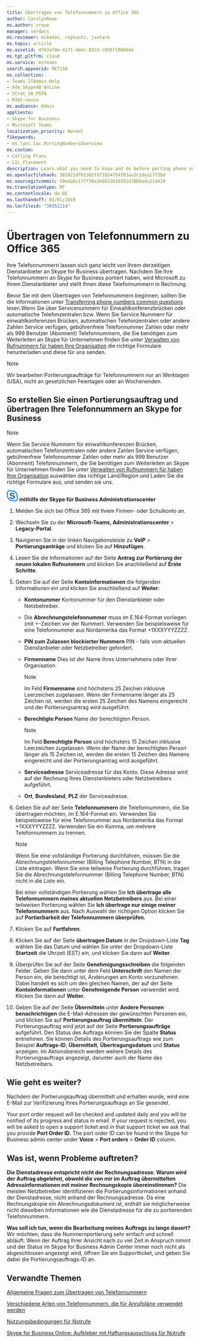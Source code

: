 ```yaml
---
title: Übertragen von Telefonnummern zu Office 365
author: CarolynRowe
ms.author: crowe
manager: serdars
ms.reviewer: mikedav, roykuntz, jastark
ms.topic: article
ms.assetid: 47b3af8e-4171-4dec-8333-c956f108664e
ms.tgt.pltfrm: cloud
ms.service: msteams
search.appverid: MET150
ms.collection:
- Teams_ITAdmin_Help
- Adm_Skype4B_Online
- Strat_SB_PSTN
- M365-voice
ms.audience: Admin
appliesto:
- Skype for Business
- Microsoft Teams
localization_priority: Normal
f1keywords:
- ms.lync.lac.PortingNumbersOverview
ms.custom:
- Calling Plans
- LIL_Placement
description: Learn what you need to know and do before porting phone numbers to Skype for Business, and how to create a port order to transfer them.
ms.openlocfilehash: 365921d7613b5fd71b54754f03aa2c1dea1773bd
ms.sourcegitcommit: 59eda0c17ff39a3e6632810391d78bbadc214419
ms.translationtype: MT
ms.contentlocale: de-DE
ms.lasthandoff: 03/01/2019
ms.locfileid: "30351114"
---
```

# <a name="transfer-phone-numbers-to-office-365"></a>Übertragen von Telefonnummern zu Office 365

Ihre Telefonnummern lassen sich ganz leicht von Ihrem derzeitigen Dienstanbieter an Skype for Business übertragen. Nachdem Sie Ihre Telefonnummern an Skype for Business portiert haben, wird Microsoft zu Ihrem Dienstanbieter und stellt Ihnen diese Telefonnummern in Rechnung.
  
Bevor Sie mit dem Übertragen von Telefonnummern beginnen, sollten Sie die Informationen unter [Transferring phone numbers common questions](transferring-phone-numbers-common-questions.md) lesen.Wenn Sie über Servicenummern für Einwahlkonferenzbrücken oder automatische Telefonzentralen bzw. Wenn Sie Service Nummern für einwahlkonferenzen Brücken, automatischen Telefonzentralen oder andere Zahlen Service verfügen, gebührenfreie Telefonnummer Zahlen oder mehr als 999 Benutzer (Abonnent) Telefonnummern, die Sie benötigen zum Weiterleiten an Skype für Unternehmen finden Sie unter [Verwalten von Rufnummern für haben Ihre Organisation](manage-phone-numbers-for-your-organization/manage-phone-numbers-for-your-organization.md) die richtige Formulare herunterladen und diese für uns senden.

  > [!NOTE]
  > Wir bearbeiten Portierungsaufträge für Telefonnummern nur an Werktagen (USA), nicht an gesetzlichen Feiertagen oder an Wochenenden. 
  
## <a name="how-to-create-a-port-order-and-transfer-your-phone-numbers-to-skype-for-business"></a>So erstellen Sie einen Portierungsauftrag und übertragen Ihre Telefonnummern an Skype for Business
<a name="bk_LNPcountries_1"> </a>

  > [!NOTE]
  > Wenn Sie Service Nummern für einwahlkonferenzen Brücken, automatischen Telefonzentralen oder andere Zahlen Service verfügen, gebührenfreie Telefonnummer Zahlen oder mehr als 999 Benutzer (Abonnent) Telefonnummern, die Sie benötigen zum Weiterleiten an Skype für Unternehmen finden Sie unter [Verwalten von Rufnummern für haben Ihre Organisation](manage-phone-numbers-for-your-organization/manage-phone-numbers-for-your-organization.md) auswählen das richtige Land/Region und Laden Sie die richtige Formulare aus, und senden sie uns.
 
![SFB-Logo-30x30.png](media/sfb-logo-30x30.png) **mithilfe der Skype für Business Administrationscenter**

 
1. Melden Sie sich bei Office 365 mit Ihrem Firmen- oder Schulkonto an.
    
2. Wechseln Sie zu der **Microsoft-Teams, Administrationscenter** > **Legacy-Portal**.
    
3. Navigieren Sie in der linken Navigationsleiste zu **VoIP** > **Portierungsanträge** und klicken Sie auf **Hinzufügen**.
    
4. Lesen Sie die Informationen auf der Seite **Antrag zur Portierung der neuen lokalen Rufnummern** und klicken Sie anschließend auf **Erste Schritte**.
    
5. Geben Sie auf der Seite **Kontoinformationen** die folgenden Informationen ein und klicken Sie anschließend auf **Weiter**:
    
   - **Kontonummer** Kontonummer für den Dienstanbieter oder Netzbetreiber.
    
   - Die **Abrechnungstelefonnummer** muss im E.164-Format vorliegen (mit +-Zeichen vor der Nummer). Verwenden Sie beispielsweise für eine Telefonnummer aus Nordamerika das Format +1XXXYYYZZZZ.
    
   - **PIN zum Zulassen blockierter Nummern** PIN - falls vom aktuellen Dienstanbieter oder Netzbetreiber gefordert.
    
   - **Firmenname** Dies ist der Name Ihres Unternehmens oder Ihrer Organisation.
    
     > [!NOTE]
     > Im Feld **Firmenname** sind höchstens 25 Zeichen inklusive Leerzeichen zugelassen. Wenn der Firmenname länger als 25 Zeichen ist, werden die ersten 25 Zeichen des Namens eingereicht und der Portierungsantrag wird ausgeführt.
  
   - **Berechtigte Person** Name der berechtigten Person.
    
     > [!NOTE]
     > Im Feld **Berechtigte Person** sind höchstens 15 Zeichen inklusive Leerzeichen zugelassen. Wenn der Name der berechtigten Person länger als 15 Zeichen ist, werden die ersten 15 Zeichen des Namens eingereicht und der Portierungsantrag wird ausgeführt.
  
   - **Serviceadresse** Serviceadresse für das Konto. Diese Adresse wird auf der Rechnung Ihres Dienstanbieters oder Netzbetreibers aufgeführt.
    
   - **Ort**, **Bundesland**, **PLZ** der Serviceadresse.
    
6. Geben Sie auf der Seite **Telefonnummern** die Telefonnummern, die Sie übertragen möchten, im E.164-Format ein. Verwenden Sie beispielsweise für eine Telefonnummer aus Nordamerika das Format +1XXXYYYZZZZ. Verwenden Sie ein Komma, um mehrere Telefonnummern zu trennen.
    
    > [!NOTE]
    > Wenn Sie eine vollständige Portierung durchführen, müssen Sie die Abrechnungstelefonnummer (Billing Telephone Number, BTN) in die Liste eintragen. Wenn Sie eine teilweise Portierung durchführen, tragen Sie die Abrechnungstelefonnummer (Billing Telephone Number, BTN) nicht in die Liste ein. 
  
    Bei einer vollständigen Portierung wählen Sie **Ich übertrage alle Telefonnummern meines aktuellen Netzbetreibers** aus. Bei einer teilweisen Portierung wählen Sie **Ich übertrage nur einige meiner Telefonnummern** aus. Nach Auswahl der richtigen Option klicken Sie auf **Portierbarkeit der Telefonnummern überprüfen.**
    
7. Klicken Sie auf **Fortfahren**.
    
8. Klicken Sie auf der Seite **übertragen Datum** in der Dropdown-Liste **Tag** wählen Sie das Datum und wählen Sie unter der Dropdown-Liste **Startzeit** die Uhrzeit (EST) ein, und klicken Sie dann auf **Weiter**.
    
9. Überprüfen Sie auf der Seite **Genehmigungsschreiben** die folgenden Felder. Geben Sie dann unter dem Feld **Unterschrift** den Namen der Person ein, die berechtigt ist, Änderungen am Konto vorzunehmen. Dabei handelt es sich um den gleichen Namen, der auf der Seite **Kontoinformationen** unter **Genehmigende Person** verwendet wird. Klicken Sie dann auf **Weiter**.
    
10. Geben Sie auf der Seite **Übermitteln** unter **Andere Personen benachrichtigen** die E-Mail-Adressen der gewünschten Personen ein, und klicken Sie auf **Portierungsauftrag übermitteln**. Der Portierungsauftrag wird jetzt auf der Seite **Portierungsaufträge** aufgeführt. Den Status des Auftrags können Sie der Spalte **Status** entnehmen. Sie können Details des Portierungsauftrags wie zum Beispiel **Auftrags-ID**, **Übermittelt**, **Übertragungsdatum** und **Status** anzeigen. Im Aktionsbereich werden weitere Details des Portierungsauftrags angezeigt, darunter auch der Name des Netzbetreibers.
    
## <a name="what-happens-next"></a>Wie geht es weiter?
<a name="bk_LNPcountries_1"> </a>

Nachdem der Portierungsauftrag übermittelt und erhalten wurde, wird eine E-Mail zur Verifizierung Ihres Portierungsauftrags an Sie gesendet. 
  
Your port order request will be checked and updated daily and you will be notified of its progress and status in email. If your request is rejected, you will be asked to open a support ticket and in that support ticket we ask that you provide **Port Order ID**. The port order ID can be found in the Skype for Business admin center under **Voice** > **Port orders** > **Order ID** column.
  
## <a name="what-if-i-have-problems"></a>Was ist, wenn Probleme auftreten?
<a name="bk_LNPcountries_1"> </a>

 **Die Dienstadresse entspricht nicht der Rechnungsadresse. Warum wird der Auftrag abgelehnt, obwohl die von mir im Auftrag übermittelten Adressinformationen mit meiner Rechnungskopie übereinstimmen?** Die meisten Netzbetreiber identifizieren die Portierungsinformationen anhand der Dienstadresse, nicht anhand der Rechnungsadresse. Da eine Rechnungskopie ein Abrechnungsdokument ist, enthält sie möglicherweise nicht dieselben Informationen wie die Dienstadresse für die zu portierenden Telefonnummern.
  
 **Was soll ich tun, wenn die Bearbeitung meines Auftrags zu lange dauert?** Wir möchten, dass die Nummernportierung sehr einfach und schnell abläuft. Wenn der Auftrag Ihrer Ansicht nach zu viel Zeit in Anspruch nimmt und der Status im Skype for Business Admin Center immer noch nicht als abgeschlossen angezeigt wird, öffnen Sie ein Supportticket, und geben Sie dabei die Portierungsauftrags-ID an.

   
## <a name="related-topics"></a>Verwandte Themen
[Allgemeine Fragen zum Übertragen von Telefonnummern](transferring-phone-numbers-common-questions.md)

[Verschiedene Arten von Telefonnummern, die für Anrufpläne verwendet werden](different-kinds-of-phone-numbers-used-for-calling-plans.md)

[Nutzungsbedingungen für Notrufe](emergency-calling-terms-and-conditions.md)

[Skype for Business Online: Aufkleber mit Haftungsausschluss für Notrufe](https://github.com/MicrosoftDocs/OfficeDocs-SkypeForBusiness/blob/live/Teams/downloads/emergency-calling/emergency-calling-label-(en-us)-(v.1.0).zip?raw=true)

  
 